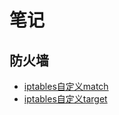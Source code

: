 # 笔记

## 防火墙

- [iptables自定义match](./iptables/自定义match.md)
- [iptables自定义target](./iptables/自定义target.md)
